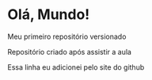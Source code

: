 # Olá, Mundo!
 Meu primeiro repositório versionado

Repositório criado após assistir a aula

Essa linha eu adicionei pelo site do github
